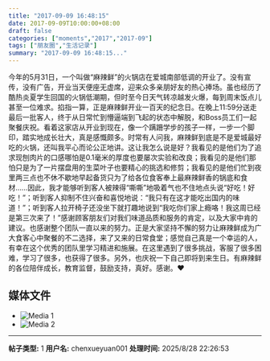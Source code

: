 ```yaml
---
title: "2017-09-09 16:48:15"
date: 2017-09-09T10:00:00+08:00
draft: false
categories: ["moments","2017","2017-09"]
tags: ["朋友圈","生活记录"]
summary: "2017-09-09 16:48:15..."
---
```


今年的5月31日，一个叫做“麻辣鲜”的火锅店在爱城南部低调的开业了。没有宣传，没有广告，开业当天便座无虚席，迎来众多亲朋好友的热心捧场。虽也经历了酷热炎夏学生回国的火锅低潮期，但时至今日天气转凉越发火爆，每到周末饭点儿甚至一位难求。掐指一算，正是麻辣鲜开业一百天的纪念日。在晚上11:59分送走最后一批客人，终于从日常忙到懵逼端到飞起的状态中解脱，和Boss员工们一起聚餐庆祝。看着这家店从开业到现在，像一个蹒跚学步的孩子一样，一步一个脚印，踏实地成长壮大，真是感慨颇多。时常有人问我，麻辣鲜到底是不是爱城最好吃的火锅，还叫我平心而论公正地讲。这让我怎么说是好？我看见的是他们为了追求现刨肉片的口感哪怕是0.1毫米的厚度也要屡次实验和改良；我看见的是他们那怕只是为了一片摆盘用的生菜叶子也要精心的挑选和修剪；我看见的是他们忙到夜里两三点也不休不歇地早起备货只为了给各位食客奉上最麻辣鲜香的锅底和食材……因此，我才能够听到客人被辣得“嘶嘶”地吸着气也不住地点头说“好吃！好吃！”；听到客人抑制不住兴奋和喜悦地说：“我只有在这才能吃出国内的味道！”；听到客人拉开椅子还没坐下就打趣地说到“我吃你们家上瘾咯！我这周已经是第三次来了！”感谢顾客朋友们对我们味道品质和服务的肯定，以及大家中肯的建议。也感谢整个团队一直以来的努力。正是大家坚持不懈的努力让麻辣鲜成为广大食客心中聚餐的不二选择，来了又来的日常食堂；感觉自己真是一个幸运的人，有幸在这个优秀的团队里学习精进和施展。在这里遇到了很多挑战，客服了很多困难，学习了很多，也获得了很多。另外，也庆祝一下自己即将到来生日。有麻辣鲜的各位陪伴成长，教育监督，鼓励支持，真好。感谢。❤️

## 媒体文件

- ![Media 1](/Moments/photos/2017-09-09/201709091648150.jpg)
- ![Media 2](/Moments/photos/2017-09-09/201709091648151.jpg)

---

**帖子类型:** 1
**用户名:** chenxueyuan001
**处理时间:** 2025/8/28 22:26:53